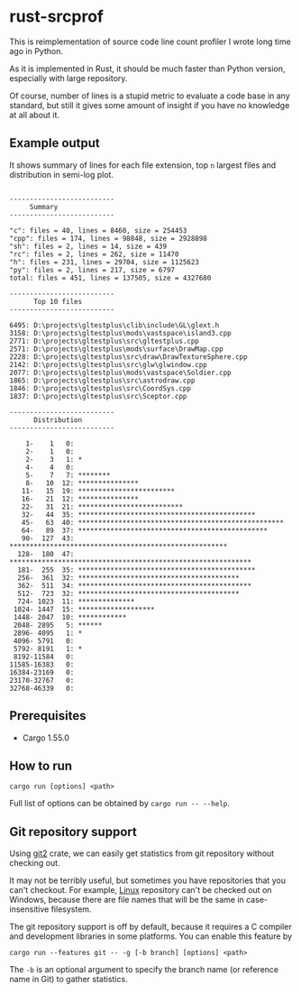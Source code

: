 # rust-srcprof

This is reimplementation of source code line count profiler I wrote long time ago in Python.

As it is implemented in Rust, it should be much faster than Python version, especially with
large repository.

Of course, number of lines is a stupid metric to evaluate a code base in any standard,
but still it gives some amount of insight if you have no knowledge at all about it.

## Example output

It shows summary of lines for each file extension, top `n` largest files and distribution in semi-log plot.

```

--------------------------
     Summary
--------------------------

"c": files = 40, lines = 8460, size = 254453
"cpp": files = 174, lines = 98848, size = 2928898
"sh": files = 2, lines = 14, size = 439
"rc": files = 2, lines = 262, size = 11470
"h": files = 231, lines = 29704, size = 1125623
"py": files = 2, lines = 217, size = 6797
total: files = 451, lines = 137505, size = 4327680

--------------------------
      Top 10 files
--------------------------

6495: D:\projects\gltestplus\clib\include\GL\glext.h
3158: D:\projects\gltestplus\mods\vastspace\island3.cpp
2771: D:\projects\gltestplus\src\gltestplus.cpp
2571: D:\projects\gltestplus\mods\surface\DrawMap.cpp
2228: D:\projects\gltestplus\src\draw\DrawTextureSphere.cpp
2142: D:\projects\gltestplus\src\glw\glwindow.cpp
2077: D:\projects\gltestplus\mods\vastspace\Soldier.cpp
1865: D:\projects\gltestplus\src\astrodraw.cpp
1846: D:\projects\gltestplus\src\CoordSys.cpp
1837: D:\projects\gltestplus\src\Sceptor.cpp

--------------------------
      Distribution
--------------------------

    1-    1   0: 
    2-    1   0: 
    2-    3   1: *
    4-    4   0: 
    5-    7   7: ********
    8-   10  12: ***************
   11-   15  19: ************************
   16-   21  12: ***************
   22-   31  21: **************************
   32-   44  35: ********************************************
   45-   63  40: ***************************************************
   64-   89  37: ***********************************************
   90-  127  43: ******************************************************
  128-  180  47: ************************************************************
  181-  255  35: ********************************************
  256-  361  32: ****************************************
  362-  511  34: *******************************************
  512-  723  32: ****************************************
  724- 1023  11: **************
 1024- 1447  15: *******************
 1448- 2047  10: ************
 2048- 2895   5: ******
 2896- 4095   1: *
 4096- 5791   0: 
 5792- 8191   1: *
 8192-11584   0: 
11585-16383   0: 
16384-23169   0: 
23170-32767   0: 
32768-46339   0: 
```

## Prerequisites

* Cargo 1.55.0

## How to run

    cargo run [options] <path>

Full list of options can be obtained by `cargo run -- --help`.

## Git repository support

Using [git2](https://github.com/rust-lang/git2-rs) crate, we can easily get statistics from git repository without checking out.

It may not be terribly useful, but sometimes you have repositories that you can't checkout. For example, [Linux](https://github.com/torvalds/linux) repository can't be checked out on Windows, because there are file names that will be the same in case-insensitive filesystem.

The git repository support is off by default, because it requires a C compiler and development libraries in some platforms.
You can enable this feature by

    cargo run --features git -- -g [-b branch] [options] <path>

The `-b` is an optional argument to specify the branch name (or reference name in Git) to gather statistics.
